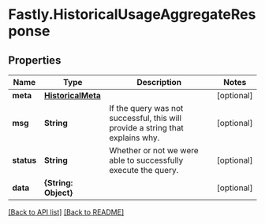 # Fastly.HistoricalUsageAggregateResponse

## Properties

Name | Type | Description | Notes
------------ | ------------- | ------------- | -------------
**meta** | [**HistoricalMeta**](HistoricalMeta.md) |  | [optional] 
**msg** | **String** | If the query was not successful, this will provide a string that explains why. | [optional] 
**status** | **String** | Whether or not we were able to successfully execute the query. | [optional] 
**data** | **{String: Object}** |  | [optional] 



[[Back to API list]](../../README.md#endpoints) [[Back to README]](../../README.md)
